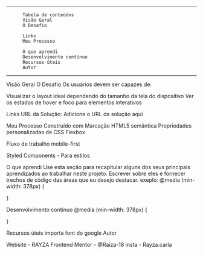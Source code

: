 ----------------------------------------
          Tabela de conteúdos
          Visão Geral
          O Desafio

          Links
          Meu Processo

          O que aprendi
          Desenvolvimento contínuo
          Recursos úteis
          Autor
-------------------------------------
Visão Geral
O Desafio
Os usuários devem ser capazes de:

Visualizar o layout ideal dependendo do tamanho da tela do dispositivo
Ver os estados de hover e foco para elementos interativos


Links
URL da Solução: Adicione o URL da solução aqui


Meu Processo
Construído com
Marcação HTML5 semântica
Propriedades personalizadas de CSS
Flexbox

Fluxo de trabalho mobile-first

Styled Components - Para estilos

O que aprendi
Use esta seção para recapitular alguns dos seus principais aprendizados ao trabalhar neste projeto. Escrever sobre eles e fornecer trechos de código das áreas que eu desejo destacar.
exeplo:
@media (min-width: 378px) {
   
  }

Desenvolvimento contínuo
@media (min-width: 378px) {
   
  }

Recursos úteis
importa font do google
Autor

Website - RAYZA
Frontend Mentor - @Raiza-18
insta - Rayza.carla
